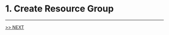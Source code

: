 # 1. Create Resource Group

---

[>> NEXT](https://github.com/xlegend1024/az-secu-wrkshp/tree/master/2.CreateVNet/Readme.md)
